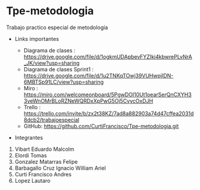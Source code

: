 # Tpe-metodologia
Trabajo practico especial de metodología

- Links importantes 

  - Diagrama de clases : https://drive.google.com/file/d/1ogkmUDApbevFYZIki4kbwrePLvNrA_JK/view?usp=sharing
  - Diagrama de clases Sprint1 : https://drive.google.com/file/d/1u2TNKqTOwj39VUHwpjIDN-6MBTSp91LC/view?usp=sharing
  - Miro : https://miro.com/welcomeonboard/5PgwDOl10Ut1oearSerQnCXYH33veWnOMrBLoRZNeWQRDxXpPwG5Oj5CvycOxDJH
  - Trello : https://trello.com/invite/b/zx2t38KZ/7ad8a882903a74d47cffea2031d8dcb2/trabajoespecial
  - GitHub: https://github.com/CurtiFrancisco/Tpe-metodologia.git

- Integrantes 
1. Vibart Eduardo Malcolm 
2. Elordi Tomas
3. Gonzalez Matarras Felipe
4. Barbagallo Cruz Ignacio William Ariel
5. Curti Francisco Andres
6. Lopez Lautaro 
